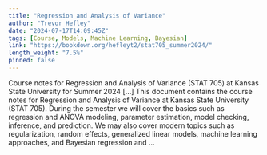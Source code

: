 ```yaml
---
title: "Regression and Analysis of Variance"
author: "Trevor Hefley"
date: "2024-07-17T14:09:45Z"
tags: [Course, Models, Machine Learning, Bayesian]
link: "https://bookdown.org/hefleyt2/stat705_summer2024/"
length_weight: "7.5%"
pinned: false
---
```


Course notes for Regression and Analysis of Variance (STAT 705) at Kansas State University for Summer 2024 [...] This document contains the course notes for Regression and Analysis of Variance at Kansas State University (STAT 705). During the semester we will cover the basics such as regression and ANOVA modeling, parameter estimation, model checking, inference, and prediction. We may also cover modern topics such as regularization, random effects, generalized linear models, machine learning approaches, and Bayesian regression and ...

